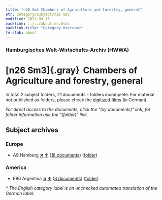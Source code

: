 ```yaml
---
title: "n26 Sm3 Chambers of Agriculture and forestry, general"
etr: category/subject/n26 Sm3
modified: 2021-03-13
backlink: ../../about.en.html
backlink-title: "Category Overview"
fn-stub: about
---
```


### Hamburgisches Welt-Wirtschafts-Archiv (HWWA)
# [n26 Sm3]{.gray}&#8201; Chambers of Agriculture and forestry, general&#160; 





In total 2 subject folders, 21 documents - folders incomplete.
For material not published as folders, please check the [digitized films](/film/h1_sh) (in German).

_For direct access to the documents, click the "(xy documents)" link, for folder information use the "(folder)" link._

## Subject archives



### Europe

- A9 Hamburg [**&nearr;**](../../../geo/i/140905/about.en.html "Hamburg (all folders)") [**&uarr;**](../../../geo/about.en.html#A9 "Country category system") (<a href="https://pm20.zbw.eu/dfgview/sh/140905,145494" title="about: Hamburg : Chambers of Agriculture and forestry, general" target="_blank">18 documents</a>) ([folder](http://purl.org/pressemappe20/folder/sh/140905,145494))

### America

- E86 Argentina [**&nearr;**](../../../geo/i/141692/about.en.html "Argentina (all folders)") [**&uarr;**](../../../geo/about.en.html#E86 "Country category system") (<a href="https://pm20.zbw.eu/dfgview/sh/141692,145494" title="about: Argentina : Chambers of Agriculture and forestry, general" target="_blank">3 documents</a>) ([folder](http://purl.org/pressemappe20/folder/sh/141692,145494))


_* The English category label is an unchecked automated translation of the German label._

